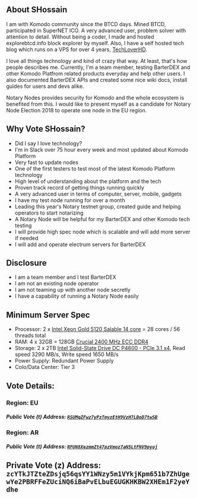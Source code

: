 ## About SHossain

I am with Komodo community since the BTCD days. Mined BTCD, participated in SuperNET ICO. A very advanced user, problem solver with attention to detail. Without being a coder, I made and hosted explorebtcd.info block explorer by myself. Also, I have a self hosted tech blog which runs on a VPS for over 4 years, [TechLoverHD](https://techloverhd.com).

I love all things technology and kind of crazy that way. At least, that's how people describes me. Currently, I'm a team member, testing BarterDEX and other Komodo Platfrom related products everyday and help other users. I also documented BarterDEX APIs and created some nice wiki docs, install guides for users and devs alike.

Notary Nodes provides security for Komodo and the whole ecosystem is benefited from this. I would like to present myself as a candidate for Notary Node Election 2018 to operate one node in the EU region.

## Why Vote SHossain?

- Did I say I love technology?
- I'm in Slack over 75 hour every week and most updated about Komodo Platform
- Very fast to update nodes
- One of the first testers to test most of the latest Komodo Platform technology
- High level of understanding about the platform and the tech
- Proven track record of getting things running quickly
- A very advanced user in terms of computer, server, mobile, gadgets
- I have my test node running for over a month
- Leading this year's Notary testnet group, created guide and helping operators to start notarizing
- A Notary Node will be helpful for my BarterDEX and other Komodo tech testing
- I will provide high spec node which is scalable and will add more server if needed
- I will add and operate electrum servers for BarterDEX

## Disclosure
- I am a team member and I test BarterDEX
- I am not an existing node operator
- I am not teaming up with another node secretly
- I have a capability of running a Notary Node easily

## Minimum Server Spec

- Processor: 2 x [Intel Xeon Gold 5120 Salable 14 core](https://ark.intel.com/products/120474/Intel-Xeon-Gold-5120-Processor-19_25M-Cache-2_20-GHz) = 28 cores / 56 threads total
- RAM: 4 x 32GB = 128GB [Crucial 2400 MHz ECC DDR4](http://uk.crucial.com/gbr/en/ct32g4rfd424a)
- Storage: 2 x 2TB [Intel Solid-State Drive DC P4600 - PCIe 3.1 x4](https://ark.intel.com/products/122509/Intel-SSD-DC-P4600-Series-2_0TB-2_5in-PCIe-3_1-x4-3D1-TLC), Read speed 3290 MB/s, Write speed 1650 MB/s
- Power Supply: Redundant Power Supply
- Colo/Data Center: Tier 3

## Vote Details:

### Region: EU

##### Public Vote (t) Address: [`RSUMqZFwz7yPzTmyzEtH9VzH7LBoD7twSB`](http://vote2.explorer.supernet.org/address/RSUMqZFwz7yPzTmyzEtH9VzH7LBoD7twSB)

### Region: AR
##### Public Vote (t) Address: [`RFUN8XezmmZt47pzVmoz7aN5LtFNV9pyuj`](http://vote2.explorer.supernet.org/address/RFUN8XezmmZt47pzVmoz7aN5LtFNV9pyuj)

## Private Vote (z) Address: `zcYTkJTZteZDsjq56qsYY1WNzy5m1VYkjKpm651b7ZhUgewYe2PBRFFeZUciNQ6iBaPvELbuEGUGKHKBW2XHEm1F2yeYdhe`

